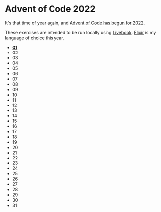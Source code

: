 # Advent of Code 2022

It's that time of year again, and [Advent of Code has begun for 2022](https://adventofcode.com/2022).

These exercises are intended to be run locally using [Livebook](https://livebook.dev/). [Elixir](https://elixir-lang.org/) is my language of choice this year.

- **[01](./01.livemd)**
- 02
- 03
- 04
- 05
- 06
- 07
- 08
- 09
- 10
- 11
- 12
- 13
- 14
- 15
- 16
- 17
- 18
- 19
- 20
- 21
- 22
- 23
- 24
- 25
- 26
- 27
- 28
- 29
- 30
- 31
